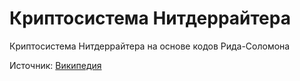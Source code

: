 # Криптосистема Нитдеррайтера

Криптосистема Нитдеррайтера на основе кодов Рида-Соломона

Источник: [Википедия](https://ru.wikipedia.org/wiki/%D0%9A%D1%80%D0%B8%D0%BF%D1%82%D0%BE%D1%81%D0%B8%D1%81%D1%82%D0%B5%D0%BC%D0%B0_%D0%9D%D0%B8%D0%B4%D0%B5%D1%80%D1%80%D0%B0%D0%B9%D1%82%D0%B5%D1%80%D0%B0)
